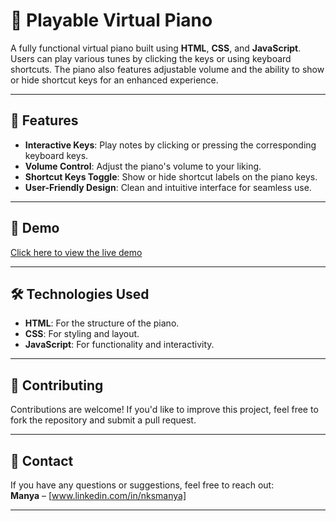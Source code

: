 # 🎹 Playable Virtual Piano  

A fully functional virtual piano built using **HTML**, **CSS**, and **JavaScript**. Users can play various tunes by clicking the keys or using keyboard shortcuts. The piano also features adjustable volume and the ability to show or hide shortcut keys for an enhanced experience.

---

## 🌟 Features  

- **Interactive Keys**: Play notes by clicking or pressing the corresponding keyboard keys.  
- **Volume Control**: Adjust the piano's volume to your liking.  
- **Shortcut Keys Toggle**: Show or hide shortcut labels on the piano keys.  
- **User-Friendly Design**: Clean and intuitive interface for seamless use.  

---

## 🚀 Demo  

[Click here to view the live demo](https://virtual-piano-phi.vercel.app) 

---

## 🛠️ Technologies Used  

- **HTML**: For the structure of the piano.  
- **CSS**: For styling and layout.  
- **JavaScript**: For functionality and interactivity.  

---

## 🤝 Contributing  

Contributions are welcome! If you'd like to improve this project, feel free to fork the repository and submit a pull request.  

--- 
## 📧 Contact  

If you have any questions or suggestions, feel free to reach out:  
**Manya** – [www.linkedin.com/in/nksmanya]  

---

